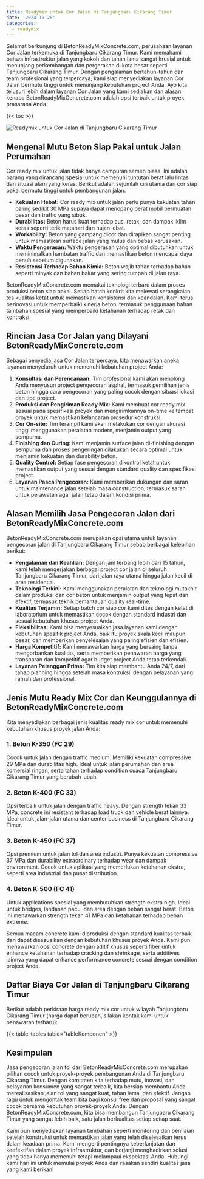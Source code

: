 ```yaml
---
title: Readymix untuk Cor Jalan di Tanjungbaru Cikarang Timur
date: '2024-10-28'
categories:
  - readymix
---
```


Selamat berkunjung di BetonReadyMixConcrete.com, perusahaan layanan Cor Jalan terkemuka di Tanjungbaru Cikarang Timur. Kami memahami bahwa infrastruktur jalan yang kokoh dan tahan lama sangat krusial untuk menunjang perkembangan dan pergerakan di kota besar seperti Tanjungbaru Cikarang Timur. Dengan pengalaman bertahun-tahun dan team profesional yang terpercaya, kami siap menyediakan layanan Cor Jalan bermutu tinggi untuk menunjang kebutuhan project Anda. Ayo kita telusuri lebih dalam layanan Cor Jalan yang kami sediakan dan alasan kenapa BetonReadyMixConcrete.com adalah opsi terbaik untuk proyek prasarana Anda.

{{< toc >}}

![Readymix untuk Cor Jalan di Tanjungbaru Cikarang Timur](https://betoncor8.github.io/cor/harga-beton-readymix-concrete%20(11).png)

## Mengenal Mutu Beton Siap Pakai untuk Jalan Perumahan

Cor ready mix untuk jalan tidak hanya campuran semen biasa. Ini adalah barang yang dirancang spesial untuk memenuhi tuntutan berat lalu lintas dan situasi alam yang keras. Berikut adalah sejumlah ciri utama dari cor siap pakai bermutu tinggi untuk pembangunan jalan:

- **Kekuatan Hebat:** Cor ready mix untuk jalan perlu punya kekuatan tahan paling sedikit 30 MPa supaya dapat menopang berat mobil bermuatan besar dan traffic yang sibuk.
- **Durabilitas:** Beton harus kuat terhadap aus, retak, dan dampak iklim keras seperti terik matahari dan hujan lebat.
- **Workability:** Beton yang gampang dicor dan dirapikan sangat penting untuk memastikan surface jalan yang mulus dan bebas kerusakan.
- **Waktu Pengerasan:** Waktu pengerasan yang optimal dibutuhkan untuk meminimalkan hambatan traffic dan memastikan beton mencapai daya penuh sebelum digunakan.
- **Resistensi Terhadap Bahan Kimia:** Beton wajib tahan terhadap bahan seperti minyak dan bahan bakar yang sering tumpah di jalan raya.

BetonReadyMixConcrete.com memakai teknologi terbaru dalam proses produksi beton siap pakai. Setiap batch konkrit kita melewati serangkaian tes kualitas ketat untuk memastikan konsistensi dan keandalan. Kami terus berinovasi untuk memperbaiki kinerja beton, termasuk penggunaan bahan tambahan spesial yang memperbaiki ketahanan terhadap retak dan kontraksi.

## Rincian Jasa Cor Jalan yang Dilayani BetonReadyMixConcrete.com

Sebagai penyedia jasa Cor Jalan terpercaya, kita menawarkan aneka layanan menyeluruh untuk memenuhi kebutuhan project Anda:

1. **Konsultasi dan Perencanaan:** Tim profesional kami akan menolong Anda menyusun project pengecoran asphal, termasuk pemilihan jenis beton hingga cara pengecoran yang paling cocok dengan situasi lokasi dan tipe project.
2. **Produksi dan Pengiriman Ready Mix:** Kami membuat cor ready mix sesuai pada spesifikasi proyek dan mengirimkannya on-time ke tempat proyek untuk memastikan kelancaran prosedur konstruksi.
3. **Cor On-site:** Tim terampil kami akan melakukan cor dengan akurasi tinggi menggunakan peralatan modern, menjamin output yang sempurna.
4. **Finishing dan Curing:** Kami menjamin surface jalan di-finishing dengan sempurna dan proses pengeringan dilakukan secara optimal untuk menjamin kekuatan dan durability beton.
5. **Quality Control:** Setiap fase pengecoran dikontrol ketat untuk memastikan output yang sesuai dengan standard quality dan spesifikasi project.
6. **Layanan Pasca Pengecoran:** Kami memberikan dukungan dan saran untuk maintenance jalan setelah masa construction, termasuk saran untuk perawatan agar jalan tetap dalam kondisi prima.

## Alasan Memilih Jasa Pengecoran Jalan dari BetonReadyMixConcrete.com

BetonReadyMixConcrete.com merupakan opsi utama untuk layanan pengecoran jalan di Tanjungbaru Cikarang Timur sebab berbagai kelebihan berikut:

- **Pengalaman dan Keahlian:** Dengan jam terbang lebih dari 15 tahun, kami telah mengerjakan berbagai project cor jalan di seluruh Tanjungbaru Cikarang Timur, dari jalan raya utama hingga jalan kecil di area residential.
- **Teknologi Terkini:** Kami menggunakan peralatan dan teknologi mutakhir dalam produksi dan cor beton untuk menjamin output yang tepat dan efektif, termasuk teknik pemantauan quality real-time.
- **Kualitas Terjamin:** Setiap batch cor siap cor kami dites dengan ketat di laboratorium untuk memastikan cocok dengan standard industri dan sesuai kebutuhan khusus project Anda.
- **Fleksibilitas:** Kami bisa menyesuaikan jasa layanan kami dengan kebutuhan spesifik project Anda, baik itu proyek skala kecil maupun besar, dan memberikan penyelesaian yang paling efisien dan efisien.
- **Harga Kompetitif:** Kami menawarkan harga yang bersaing tanpa mengorbankan kualitas, serta memberikan penawaran harga yang transparan dan kompetitif agar budget project Anda tetap terkendali.
- **Layanan Pelanggan Prima:** Tim kita siap membantu Anda 24/7, dari tahap planning hingga setelah masa kontruksi, dengan pelayanan yang ramah dan professional.

## Jenis Mutu Ready Mix Cor dan Keunggulannya di BetonReadyMixConcrete.com

Kita menyediakan berbagai jenis kualitas ready mix cor untuk memenuhi kebutuhan khusus proyek jalan Anda:

### 1\. Beton K-350 (FC 29)

Cocok untuk jalan dengan traffic medium. Memiliki kekuatan compressive 29 MPa dan durabilitas high. Ideal untuk jalan perumahan dan area komersial ringan, serta tahan terhadap condition cuaca Tanjungbaru Cikarang Timur yang berubah-ubah.

### 2\. Beton K-400 (FC 33)

Opsi terbaik untuk jalan dengan traffic heavy. Dengan strength tekan 33 MPa, concrete ini resistant terhadap load truck dan vehicle berat lainnya. Ideal untuk jalan-jalan utama dan center business di Tanjungbaru Cikarang Timur.

### 3\. Beton K-450 (FC 37)

Opsi premium untuk jalan tol dan area industri. Punya kekuatan compressive 37 MPa dan durability extraordinary terhadap wear dan dampak environment. Cocok untuk aplikasi yang memerlukan ketahanan ekstra, seperti area industrial dan pusat distribution.

### 4\. Beton K-500 (FC 41)

Untuk applications spesial yang membutuhkan strength ekstra high. Ideal untuk bridges, landasan pacu, dan area dengan beban sangat berat. Beton ini menawarkan strength tekan 41 MPa dan ketahanan terhadap beban extreme.

Semua macam concrete kami diproduksi dengan standard kualitas terbaik dan dapat disesuaikan dengan kebutuhan khusus proyek Anda. Kami pun menawarkan opsi concrete dengan aditif khusus seperti fiber untuk enhance ketahanan terhadap cracking dan shrinkage, serta additives lainnya yang dapat enhance performance concrete sesuai dengan condition project Anda.

## Daftar Biaya Cor Jalan di Tanjungbaru Cikarang Timur

Berikut adalah perkiraan harga ready mix cor untuk wilayah Tanjungbaru Cikarang Timur (harga dapat berubah, silakan kontak kami untuk penawaran terbaru):

{{< table-tables table="tableKomponen" >}}

## Kesimpulan

Jasa pengecoran jalan tol dari BetonReadyMixConcrete.com merupakan pilihan cocok untuk proyek-proyek pembangunan Anda di Tanjungbaru Cikarang Timur. Dengan komitmen kita terhadap mutu, inovasi, dan pelayanan konsumen yang sangat terbaik, kita bersiap membantu Anda merealisasikan jalan tol yang sangat kuat, tahan lama, dan efektif. Jangan ragu untuk mengontak team kita bagi konsul free dan proposal yang sangat cocok bersama kebutuhan proyek-proyek Anda. Dengan BetonReadyMixConcrete.com, kita bisa membangun Tanjungbaru Cikarang Timur yang sangat lebih baik, satu jalan berkualitas setiap setiap saat.

Kami pun menyediakan layanan tambahan seperti monitoring dan penilaian setelah konstruksi untuk memastikan jalan yang telah diselesaikan terus dalam keadaan prima. Kami mengerti pentingnya keberlanjutan dan keefektifan dalam proyek infrastruktur, dan berjanji menghadirkan solusi yang tidak hanya memenuhi tetapi melampaui ekspektasi Anda. Hubungi kami hari ini untuk memulai proyek Anda dan rasakan sendiri kualitas jasa yang kami berikan!
